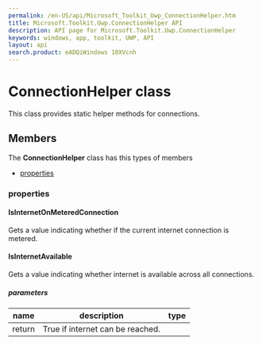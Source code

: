 ```yaml
---
permalink: /en-US/api/Microsoft_Toolkit_Uwp_ConnectionHelper.htm
title: Microsoft.Toolkit.Uwp.ConnectionHelper API 
description: API page for Microsoft.Toolkit.Uwp.ConnectionHelper
keywords: windows, app, toolkit, UWP, API
layout: api
search.product: eADQiWindows 10XVcnh
---
```



# ConnectionHelper class

This class provides static helper methods for connections.

## Members

The **ConnectionHelper** class has this types of members

* [properties](#properties)

### properties

#### IsInternetOnMeteredConnection

Gets a value indicating whether if the current internet connection is metered.



#### IsInternetAvailable

Gets a value indicating whether internet is available across all connections.

##### parameters



| name | description | type |
| --- | --- | --- |
| return |True if internet can be reached. |


